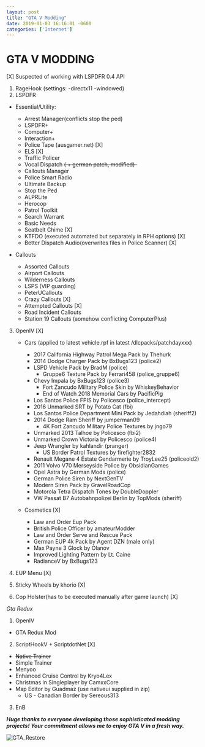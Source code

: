 ```yaml
---
layout: post 
title: "GTA V Modding" 
date: 2019-01-03 16:16:01 -0600 
categories: ['Internet'] 
--- 
```


# GTA V MODDING

[X] Suspected of working with LSPDFR 0.4 API

1. RageHook (settings: -directx11 -windowed)
2. LSPDFR
  * Essential/Utility:
    * Arrest Manager(conflicts stop the ped)
    * LSPDFR+
    * Computer+
    * Interaction+
    * Police Tape (ausgamer.net) [X]
    * ELS [X]
    * Traffic Policer
    * Vocal Dispatch ~~( + german patch, modified)-~~
    * Callouts Manager
    * Police Smart Radio
    * Ultimate Backup
    * Stop the Ped
    * ALPRLite
    * Herocop
    * Patrol Toolkit
    * Search Warrant
    * Basic Needs
    * Seatbelt Chime  [X]
    * KTFDO (executed automated but separately in RPH options) [X]
    * Better Dispatch Audio(overwrites files in Police Scanner) [X]
    
  * Callouts
    * Assorted Callouts
    * Airport Callouts
    * Wilderness Callouts
    * LSPS (VIP guarding)
    * PeterUCallouts
    * Crazy Callouts [X]
    * Attempted Callouts [X]
    * Road Incident Callouts 
    * Station 19 Callouts (aomehow conflicting ComputerPlus)
    
3. OpenIV [X]
   
   * Cars (applied to latest vehicle.rpf in latest /dlcpacks/patchdayxxx)
     * 2017 California Highway Patrol Mega Pack by Thehurk
     * 2014 Dodge Charger Pack by BxBugs123 (police2)
     * LSPD Vehicle Pack by BradM (police)
       * Gruppe6 Texture Pack by Ferrari458 (police_gruppe6)
     * Chevy Impala by BxBugs123 (police3)
        *  Fort Zancudo Military Police Skin by WhiskeyBehavior
        * End of Watch 2018 Memorial Cars by PacificPig
     * Los Santos Police FPIS by Policesco (police_intercept)
     * 2016 Unmarked SRT by Potato Cat (fbi)
     * Los Santos Police Department Mini Pack by Jedahdiah (sheriff2)
     * 2014 Dodge Ram Sheriff by jumperman09
        * 4K Fort Zancudo Military Police Textures by jngo79
     * Unmarked 2013 Talhoe by Policesco (fbi2)
     * Unmarked Crown Victoria by Policesco (police4)
     * Jeep Wrangler by kahlandir (pranger)
       * US Border Patrol Textures by firefighter2832
     * Renault Megane 4 Estate Gendarmerie by TroyLee25 (policeold2)
     * 2011 Volvo V70 Merseyside Police by ObsidianGames
     * Opel Astra by German Mods (police)
     * German Police Siren by NextGenTV
     * Modern Siren Pack by GravelRoadCop
     * Motorola Tetra Dispatch Tones by DoubleDoppler
     * VW Passat B7 Autobahnpolizei Berlin by TopMods (sheriff)
   
   * Cosmetics [X]
     * Law and Order Eup Pack
     * British Police Officer by amateurModder
     * Law and Order Serve and Rescue Pack
     * German EUP 4k Pack by Agent DZN (male only)
     * Max Payne 3 Glock by Olanov
     * Improved Lighting Pattern by Lt. Caine
     * RadianceV by BxBugs123

4. EUP Menu [X]

5. Sticky Wheels by khorio [X]

6. Cop Holster(has to be executed manually after game launch) [X]


_Gta Redux_
 
 1. OpenIV
   * GTA Redux Mod
 2. ScriptHookV + ScriptdotNet [X]
   * ~~Native Trainer~~
   * Simple Trainer
   * Menyoo
   * Enhanced Cruise Control by Kryo4Lex
   * Christmas in Singleplayer by CamxxCore
   * Map Editor by Guadmaz (use nativeui supplied in zip)
     * US - Canadian Border by Sereous313
 3. EnB
   
 ___Huge thanks to everyone developing those sophisticated modding projects! Your commitment allows me to enjoy GTA V in a fresh way.___
 
 
 ![GTA_Restore](https://worstaim.eu/images/clean_gta_folder_full.png)

